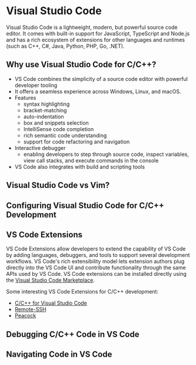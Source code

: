 # Visual Studio Code
Visual Studio Code is a lightweight, modern, but powerful source code editor. It comes with built-in support for JavaScript, TypeScript and Node.js and has a rich ecosystem of extensions for other languages and runtimes (such as C++, C#, Java, Python, PHP, Go, .NET).
 
## Why use Visual Studio Code for C/C++?
* VS Code combines the simplicity of a source code editor with powerful developer tooling 
* It offers a seamless experience across Windows, Linux, and macOS.
* Features
  * syntax highlighting
  * bracket-matching
  * auto-indentation
  * box and snippets selection
  * IntelliSense code completion
  * rich semantic code understanding
  * support for code refactoring and navigation
* Interactive debugger
  * enabling developers to step through source code, inspect variables, view call stacks, and execute commands in the console
* VS Code also integrates with build and scripting tools


## Visual Studio Code vs Vim?
## Configuring Visual Studio Code for C/C++ Development

## VS Code Extensions
VS Code Extensions allow developers to extend the capability of VS Code by adding languages, debuggers, and tools to support several development workflows. VS Code's rich extensibility model lets extension authors plug directly into the VS Code UI and contribute functionality through the same APIs used by VS Code. VS Code extensions can be installed directly using the [Visual Studio Code Marketplace](https://marketplace.visualstudio.com/VSCode). 

Some interesting VS Code Extensions for C/C++ development:
* [C/C++ for Visual Studio Code](https://marketplace.visualstudio.com/items?itemName=ms-vscode.cpptools)
* [Remote-SSH](https://marketplace.visualstudio.com/items?itemName=ms-vscode-remote.remote-ssh)
* [Peacock](https://marketplace.visualstudio.com/items?itemName=johnpapa.vscode-peacock)

## Debugging C/C++ Code in VS Code
## Navigating Code in VS Code

